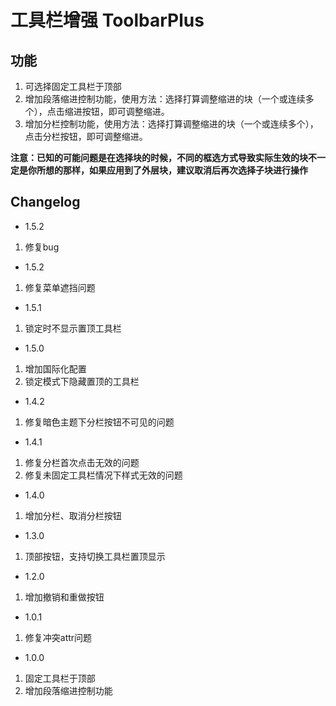 # 工具栏增强 ToolbarPlus

## 功能
1. 可选择固定工具栏于顶部
2. 增加段落缩进控制功能，使用方法：选择打算调整缩进的块（一个或连续多个），点击缩进按钮，即可调整缩进。
3. 增加分栏控制功能，使用方法：选择打算调整缩进的块（一个或连续多个），点击分栏按钮，即可调整缩进。

**注意：已知的可能问题是在选择块的时候，不同的框选方式导致实际生效的块不一定是你所想的那样，如果应用到了外层块，建议取消后再次选择子块进行操作**

## Changelog
+ 1.5.2
1. 修复bug

+ 1.5.2
1. 修复菜单遮挡问题

+ 1.5.1
1. 锁定时不显示置顶工具栏

+ 1.5.0
1. 增加国际化配置
2. 锁定模式下隐藏置顶的工具栏

+ 1.4.2
1. 修复暗色主题下分栏按钮不可见的问题

+ 1.4.1
1. 修复分栏首次点击无效的问题
2. 修复未固定工具栏情况下样式无效的问题

+ 1.4.0
1. 增加分栏、取消分栏按钮

+ 1.3.0
1. 顶部按钮，支持切换工具栏置顶显示

+ 1.2.0
1. 增加撤销和重做按钮

+ 1.0.1
1. 修复冲突attr问题

+ 1.0.0
1. 固定工具栏于顶部
2. 增加段落缩进控制功能